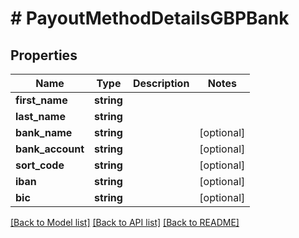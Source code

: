 # # PayoutMethodDetailsGBPBank

## Properties

Name | Type | Description | Notes
------------ | ------------- | ------------- | -------------
**first_name** | **string** |  | 
**last_name** | **string** |  | 
**bank_name** | **string** |  | [optional] 
**bank_account** | **string** |  | [optional] 
**sort_code** | **string** |  | [optional] 
**iban** | **string** |  | [optional] 
**bic** | **string** |  | [optional] 

[[Back to Model list]](../../README.md#documentation-for-models) [[Back to API list]](../../README.md#documentation-for-api-endpoints) [[Back to README]](../../README.md)


